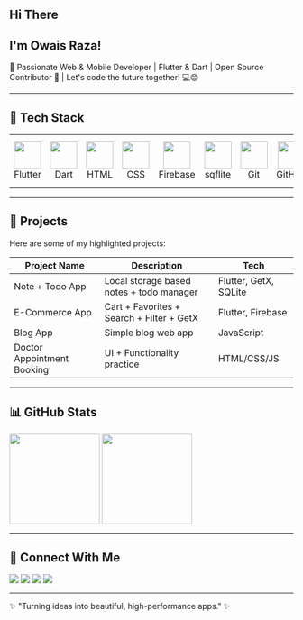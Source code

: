 <h2>Hi There</h2>
<h2> I'm Owais Raza! </h2>

🚀 Passionate Web & Mobile Developer | Flutter & Dart | Open Source Contributor 🌟 | Let's code the future together! 💻😊

---

## 🔧 Tech Stack
<div align="left">
  <table>
    <tr>
      <td align="center"><img src="https://cdn.jsdelivr.net/gh/devicons/devicon/icons/flutter/flutter-original.svg" width="48"/><br/>Flutter</td>
      <td align="center"><img src="https://cdn.jsdelivr.net/gh/devicons/devicon/icons/dart/dart-original.svg" width="48"/><br/>Dart</td>
      <td align="center"><img src="https://cdn.jsdelivr.net/gh/devicons/devicon/icons/html5/html5-original.svg" width="48"/><br/>HTML</td>
      <td align="center"><img src="https://cdn.jsdelivr.net/gh/devicons/devicon/icons/css3/css3-original.svg" width="48"/><br/>CSS</td>
      <td align="center"><img src="https://cdn.jsdelivr.net/gh/devicons/devicon/icons/firebase/firebase-plain.svg" width="48"/><br/>Firebase</td>
      <td align="center"><img src="https://cdn.jsdelivr.net/gh/devicons/devicon/icons/sqlite/sqlite-original.svg" width="48"/><br/>sqflite</td>
      <td align="center"><img src="https://cdn.jsdelivr.net/gh/devicons/devicon/icons/git/git-original.svg" width="48"/><br/>Git</td>
      <td align="center"><img src="https://cdn.jsdelivr.net/gh/devicons/devicon/icons/github/github-original.svg" width="48"/><br/>GitHub</td>
      <td align="center"><img src="https://cdn.jsdelivr.net/gh/devicons/devicon/icons/vscode/vscode-original.svg" width="48"/><br/>VS Code</td>
      <td align="center"><img src="https://cdn.jsdelivr.net/gh/devicons/devicon/icons/androidstudio/androidstudio-original.svg" width="48"/><br/>Android Studio</td>
    </tr>
  </table>
</div>

---

## 🚀 Projects
Here are some of my highlighted projects:

| Project Name | Description | Tech |
|--------------|-------------|------|
| Note + Todo App | Local storage based notes + todo manager | Flutter, GetX, SQLite |
| E-Commerce App | Cart + Favorites + Search + Filter + GetX | Flutter, Firebase |
| Blog App | Simple blog web app | JavaScript |
| Doctor Appointment Booking | UI + Functionality practice | HTML/CSS/JS |

---

## 📊 GitHub Stats
<p align="left">
  <img src="https://github-readme-stats.vercel.app/api?username=OwaisRaza1941&show_icons=true&theme=tokyonight&count_private=true" height="160"/>
  <img src="https://github-readme-stats.vercel.app/api/top-langs/?username=OwaisRaza1941&layout=compact&theme=tokyonight" height="160"/>
</p>

---

## 🤝 Connect With Me
<p align="left">
  <a href="https://github.com/OwaisRaza1941"><img src="https://img.shields.io/badge/GitHub-171515?style=for-the-badge&logo=github&logoColor=white"/></a>
  <a href="https://www.linkedin.com/in/owais-raza-47273a347"><img src="https://img.shields.io/badge/LinkedIn-0077b5?style=for-the-badge&logo=linkedin&logoColor=white"/></a>
  <a href="https://facebook.com/FlutterWithOwaisRaza"><img src="https://img.shields.io/badge/Facebook-1877F2?style=for-the-badge&logo=facebook&logoColor=white"/></a>
  <a href="mailto:owaisraza55670@gmail.com"><img src="https://img.shields.io/badge/Email-D14836?style=for-the-badge&logo=gmail&logoColor=white"/></a>
</p>

---

✨ "Turning ideas into beautiful, high-performance apps." ✨